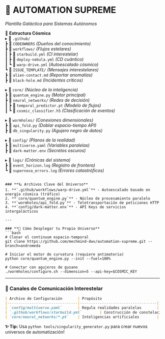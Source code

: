 # **🚀 AUTOMATION SUPREME**  
*Plantilla Galáctica para Sistemas Autónomos*  

🌌 **Estructura Cósmica**  
▸ 📁 `.github/`  
   ┣ 📄 `CODEOWNERS` *(Dueños del conocimiento)*  
   ┣ 📁 `workflows/` *(Flujos estelares)*  
   ┃  ┣ 📄 `starbuild.yml` *(CI interestelar)*  
   ┃  ┣ 📄 `deploy-nebula.yml` *(CD cuántico)*  
   ┃  ┗ 📄 `warp-drive.yml` *(Autoescalado cósmico)*  
   ┗ 📁 `ISSUE_TEMPLATE/` *(Mensajes interestelares)*  
      ┣ 📄 `alien-contact.md` *(Reportar anomalías)*  
      ┣ 📄 `black-hole.md` *(Incidentes críticos)*  

▸ 📁 `core/` *(Núcleo de la inteligencia)*  
   ┣ 📄 `quantum_engine.py` *(Motor principal)*  
   ┣ 📁 `neural_networks/` *(Redes de decisión)*  
   ┃  ┣ 📄 `temporal_predictor.pt` *(Modelo de flujos)*  
   ┃  ┗ 📄 `cosmic_classifier.h5` *(Clasificación de eventos)*  

▸ 📁 `wormholes/` *(Conexiones dimensionales)*  
   ┣ 📄 `api_fold.py` *(Doblar espacio-tiempo API)*  
   ┣ 📄 `db_singularity.py` *(Agujero negro de datos)*  

▸ 📁 `config/` *(Planos de la realidad)*  
   ┣ 📄 `multiverse.yaml` *(Variables paralelas)*  
   ┣ 📄 `dark-matter.env` *(Secretos oscuros)*  

▸ 📁 `logs/` *(Crónicas del sistema)*  
   ┣ 📄 `event_horizon.log` *(Registro de frontera)*  
   ┗ 📄 `supernova_errors.log` *(Errores catastróficos)*  
```

### **🪐 Archivos Clave del Universo**  
1. **`.github/workflows/warp-drive.yml`** - Autoescalado basado en energía cósmica (tráfico)  
2. **`core/quantum_engine.py`** - Núcleo de procesamiento paralelo  
3. **`wormholes/api_fold.py`** - Teletransportación de peticiones HTTP  
4. **`config/dark-matter.env`** - API Keys de servicios intergalácticos

---

### **🌠 Cómo Desplegar tu Propio Universo**  
```bash
# Clonar el continuum espacio-temporal
git clone https://github.com/mechmind-dwv/automation-supreme.git --branch=andromeda

# Iniciar el motor de curvatura (requiere antimateria)
python core/quantum_engine.py --init --fuel=100% 

# Conectar con agujeros de gusano
./wormholes/configure.sh --dimension=5 --api-key=$COSMIC_KEY
```

---

### **📡 Canales de Comunicación Interestelar**  
```markdown
| Archivo de Configuración       | Propósito                          |  
|--------------------------------|-----------------------------------|  
| `config/multiverse.yaml`       | Regula realidades paralelas       |  
| `.github/workflows/starbuild.yml`        | Construcción de constelaciones    |  
| `core/neural_networks/*.pt`    | Inteligencias artificiales        |  
```

**✨ Tip:** Usa `python tools/singularity_generator.py` para crear nuevos universos de automatización!
